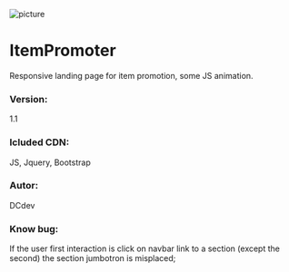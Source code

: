 ![picture](img/logo.png)


# ItemPromoter

Responsive landing page for item promotion, some JS animation.

### Version:
1.1

### Icluded CDN:
JS, Jquery, Bootstrap

### Autor:
DCdev

### Know bug:
If the user first interaction is click on navbar link to a section (except the second) the section jumbotron is misplaced;
